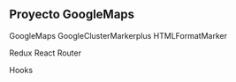 ## Proyecto GoogleMaps


GoogleMaps
GoogleClusterMarkerplus
HTMLFormatMarker

Redux
React Router

Hooks
